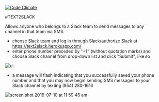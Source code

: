 [![Code Climate](https://codeclimate.com/github/mariacassino/text2slack/badges/gpa.svg)](https://codeclimate.com/github/mariacassino/text2slack)

#TEXT2SLACK

Allows anyone who belongs to a Slack team to send messages to any channel in that team via SMS.

* choose Slack team and log in through Slack/authorize Slack at https://text2slack.herokuapp.com/
* enter phone number preceded by "+1" (without quotation marks) and choose Slack channel from drop-down list and click      "Submit", like so

![ui](https://cloud.githubusercontent.com/assets/15970171/16714614/122811b2-4697-11e6-9e7c-deb05a44c9ac.png)

* a message will flash indicating that you successfully saved your phone number and that you may now begin sending SMS messages to your Slack channel by texting (954) 280-1616

![screen shot 2016-07-10 at 11 59 46 am](https://cloud.githubusercontent.com/assets/15970171/16714639/befe6904-4697-11e6-9d98-bc654f639798.png)
